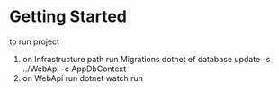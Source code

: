 
# Getting Started
to run project
1.	on Infrastructure path run Migrations  dotnet ef database  update  -s ../WebApi   -c AppDbContext
2.	on WebApi run dotnet watch run 
 
 